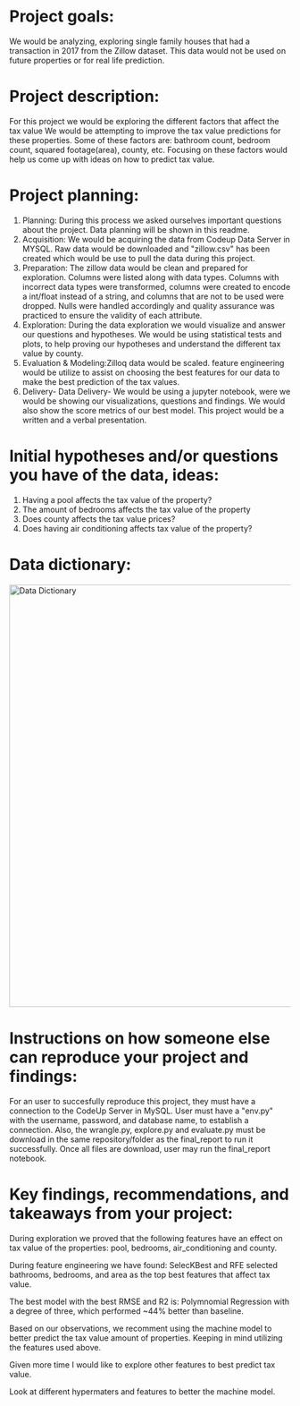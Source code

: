 # Project goals:
We would be analyzing, exploring single family houses that had a transaction in 2017 from the Zillow dataset. 
This data would not be used on future properties or for real life prediction.
# Project description:
 For this project we would be exploring the different factors that affect the tax value
 We would be attempting to improve the tax value predictions for these properties.
 Some of these factors are: bathroom count, bedroom count, squared footage(area), county, etc. Focusing on these factors would help us come up with ideas on how to predict tax value.

# Project planning:
 1. Planning: During this process we asked ourselves important questions about the project. Data planning will be shown in this readme.
 2. Acquisition: We would be acquiring the data from Codeup Data Server in MYSQL. Raw data would be downloaded and "zillow.csv" has been      created which would be use to pull the data during this project.
 3. Preparation: The zillow data would be clean and prepared for exploration. Columns were listed along with data types. Columns with incorrect data types were transformed, columns were created to encode a int/float instead of a string, and columns that are not to be used were dropped. Nulls were handled accordingly and quality assurance was practiced to ensure the validity of each attribute.
 4. Exploration: During the data exploration we would visualize and answer our questions and hypotheses. We would be using statistical tests and plots, to help proving our hypotheses and understand the different tax value by county.
 5. Evaluation & Modeling:Zilloq data would be scaled. feature engineering would be utilize to assist on choosing the best features for our data to make the best prediction of the tax values.
 6. Delivery- Data Delivery- We would be using a jupyter notebook, were we would be showing our visualizations, questions and findings. We would also show the score metrics of our best model. This project would be a written and a verbal presentation.

# Initial hypotheses and/or questions you have of the data, ideas:
1. Having a pool affects the tax value of the property?
2. The amount of bedrooms affects the tax value of the property
3. Does county affects the tax value prices?
4. Does having air conditioning affects tax value of the property?

# Data dictionary:
<img width="755" alt="Data Dictionary" src="https://github.com/Chellyann-moreno/regression-project/assets/126615525/e7c8f62c-11a3-49cf-931e-d80f2ebc40f2">


# Instructions on how someone else can reproduce your project and findings:
For an user to succesfully reproduce this project, they must have a connection to the CodeUp Server in MySQL. User must have a "env.py" with the username, password, and database name, to establish a connection. Also, the wrangle.py, explore.py and evaluate.py must be download in the same repository/folder as the final_report to run it successfully. Once all files are download, user may run the final_report notebook.
# Key findings, recommendations, and takeaways from your project:
During exploration we proved that the following features have an effect on tax value of the properties: pool, bedrooms, air_conditioning and county.

During feature engineering we have found: SelecKBest and RFE selected bathrooms, bedrooms, and area as the top best features that affect tax value.

The best model with the best RMSE and R2 is: Polymnomial Regression with a degree of three, which performed ~44% better than baseline.

Based on our observations, we recomment using the machine model to better predict the tax value amount of properties. Keeping in mind utilizing the features used above.

Given more time I would like to explore other features to best predict tax value.

Look at different hypermaters and features to better the machine model.
